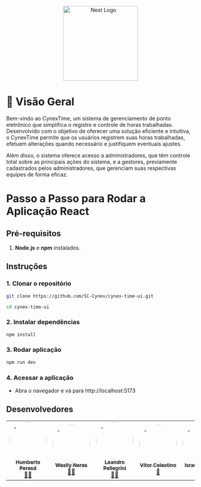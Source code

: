 <p align="center">
  <a href="http://nestjs.com/" target="blank"><img src="https://www.svgrepo.com/show/452092/react.svg" width="200" alt="Nest Logo" /></a>
</p>

# 🧠 Visão Geral

Bem-vindo ao CynexTime, um sistema de gerenciamento de ponto eletrônico que simplifica o registro e controle de horas trabalhadas. Desenvolvido com o objetivo de oferecer uma solução eficiente e intuitiva, o CynexTime permite que os usuários registrem suas horas trabalhadas, efetuem alterações quando necessário e justifiquem eventuais ajustes.

Além disso, o sistema oferece acesso a administradores, que têm controle total sobre as principais ações do sistema, e a gestores, previamente cadastrados pelos administradores, que gerenciam suas respectivas equipes de forma eficaz.

# Passo a Passo para Rodar a Aplicação React

## Pré-requisitos

1. **Node.js** e **npm** instalados.

## Instruções

### 1. Clonar o repositório

```bash
git clone https://github.com/SC-Cynex/cynex-time-ui.git
```
```bash
cd cynex-time-ui
```

### 2. Instalar dependências
```bash
npm install
```
### 3. Rodar aplicação
```bash
npm run dev
```
### 4. Acessar a aplicação
- Abra o navegador e vá para http://localhost:5173

## Desenvolvedores

<table align="center">
  <tr>
    <td align="center"><a href="https://github.com/humberto-peres"><img style="border-radius: 50%;" src="https://avatars.githubusercontent.com/u/118866895?s=400&u=a12412e21705d58ab604be67c1e1431c80174b64&v=4" width="100px;" alt=""/><br /><sub><b>Humberto Peresd</b></sub></a><br /><a href="https://rocketseat.com.br/" title="Rocketseat">👨‍🚀</a></td>
    <td align="center"><a href="https://github.com/WesllyHn"><img style="border-radius: 50%;" src="https://avatars.githubusercontent.com/u/117309594?v=4" width="100px;" alt=""/><br /><sub><b>Weslly Neres</b></sub></a><br /><a href="https://rocketseat.com.br/" title="Rocketseat">👨‍🚀</a></td>
    <td align="center"><a href="https://github.com/Pellegr1n1"><img style="border-radius: 50%;" src="https://avatars.githubusercontent.com/u/119978954?v=4" width="100px;" alt=""/><br /><sub><b>Leandro Pellegrini</b></sub></a><br /><a href="https://rocketseat.com.br/" title="Rocketseat">👨‍🚀</a></td>
    <td align="center"><a href="https://github.com/v0cs"><img style="border-radius: 50%;" src="https://avatars.githubusercontent.com/u/104214178?v=4" width="100px;" alt=""/><br /><sub><b>Vítor Celestino</b></sub></a><br /><a href="https://rocketseat.com.br/" title="Rocketseat">🚀</a></td>
    <td align="center"><a href="https://github.com/icl00ud"><img style="border-radius: 50%;" src="https://avatars.githubusercontent.com/u/98751190?v=4" width="100px;" alt=""/><br /><sub><b>Israel Moreira</b></sub></a><br /><a href="https://rocketseat.com.br/" title="Rocketseat">🚀</a></td>
  </tr>
